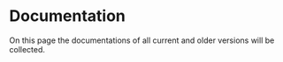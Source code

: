 # Documentation
On this page the documentations of all current and older versions will be collected.
